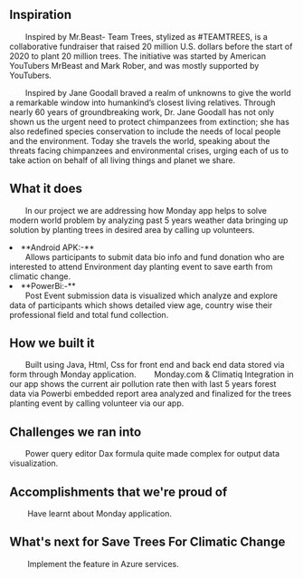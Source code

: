 ## Inspiration
&emsp;&emsp;Inspired by Mr.Beast- Team Trees, stylized as #TEAMTREES, is a collaborative fundraiser that raised 20 million U.S. dollars before the start of 2020 to plant 20 million trees. The initiative was started by American YouTubers MrBeast and Mark Rober, and was mostly supported by YouTubers.

&emsp;&emsp;Inspired by Jane Goodall braved a realm of unknowns to give the world a remarkable window into humankind’s closest living relatives. Through nearly 60 years of groundbreaking work, Dr. Jane Goodall has not only shown us the urgent need to protect chimpanzees from extinction; she has also redefined species conservation to include the needs of local people and the environment. Today she travels the world, speaking about the threats facing chimpanzees and environmental crises, urging each of us to take action on behalf of all living things and planet we share.

## What it does
&emsp;&emsp;In our project we are addressing how Monday app helps to solve modern world problem by analyzing past 5 years weather data  bringing up solution  by planting trees in desired area by calling up volunteers.

<li>**Android APK:-**</li>
 &emsp;&emsp;Allows  participants to submit data bio info and fund donation who are interested to attend Environment day planting event to save earth from climatic change. 

<li>**PowerBi:-**</li>
&emsp;&emsp;Post Event submission data is visualized which analyze and explore data of participants which shows detailed view age, country wise their professional field and total fund collection.

## How we built it

&emsp;&emsp;Built using Java, Html, Css for front end and back end data stored via form through Monday application.
&emsp;&emsp;Monday.com & Climatiq Integration in our app shows the current air pollution rate then with last 5 years forest data via Powerbi embedded report area analyzed and finalized for the trees planting event by calling volunteer via our app.

## Challenges we ran into
&emsp;&emsp;Power query editor Dax formula quite made complex for output data visualization. 

## Accomplishments that we're proud of
&emsp;&emsp; Have learnt about Monday application.

## What's next for Save Trees For Climatic Change
&emsp;&emsp; Implement the feature in Azure services.
